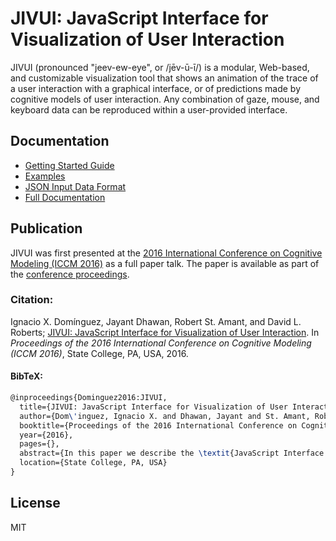 # JIVUI: **J**avaScript **I**nterface for **V**isualization of **U**ser **I**nteraction

JIVUI (pronounced "jeev-ew-eye", or /jēv-ū-ī/) is a modular, Web-based, and customizable visualization tool that shows an animation of the trace of a user interaction with a graphical interface, or of predictions made by cognitive models of user interaction. Any combination of gaze, mouse, and keyboard data can be reproduced within a user-provided interface.

## Documentation

 * [Getting Started Guide](docs/getting_started.md)
 * [Examples](examples/README.md)
 * [JSON Input Data Format](docs/input_data_description.md)
 * [Full Documentation](docs/README.md)

## Publication

JIVUI was first presented at the [2016 International Conference on Cognitive Modeling (ICCM 2016)](http://acs.ist.psu.edu/iccm2016/) as a full paper talk. The paper is available as part of the [conference proceedings](http://acs.ist.psu.edu/iccm2016/schedule/proceedings/).


### Citation:

Ignacio X. Domínguez, Jayant Dhawan, Robert St. Amant, and David L. Roberts; [JIVUI: JavaScript Interface for Visualization of User Interaction](http://go.ncsu.edu/jivui). In *Proceedings of the 2016 International Conference on Cognitive Modeling (ICCM 2016)*, State College, PA, USA, 2016.

#### BibTeX:

```latex
@inproceedings{Dominguez2016:JIVUI,
  title={JIVUI: JavaScript Interface for Visualization of User Interaction},
  author={Dom\'inguez, Ignacio X. and Dhawan, Jayant and St. Amant, Robert and Roberts, David L.},
  booktitle={Proceedings of the 2016 International Conference on Cognitive Modeling (ICCM 2016)},
  year={2016},
  pages={},
  abstract={In this paper we describe the \textit{JavaScript Interface for Visualization of User Interaction} (JIVUI): a modular, Web-based, and customizable visualization tool that shows an animation of the trace of a user interaction with a graphical interface, or of predictions made by cognitive models of user interaction. Any combination of gaze, mouse, and keyboard data can be reproduced within a user-provided interface. Although customizable, the tool includes a series of plug-ins to support common visualization tasks, including a timeline of input device events and perceptual and cognitive operators based on the Model Human Processor and TYPIST. We talk about our use of this tool to support hypothesis generation, assumption validation, and to guide our modeling efforts.},
  location={State College, PA, USA}
}
```

## License

MIT
